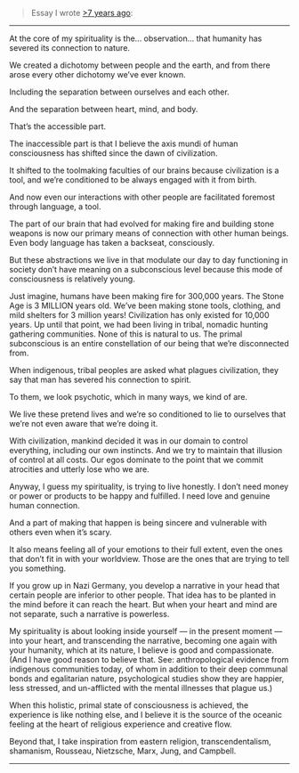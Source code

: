 > Essay I wrote [>7 years ago](https://www.facebook.com/share/p/15eA95NgUV/):
---

At the core of my spirituality is the... observation... that humanity has severed its connection to nature.

We created a dichotomy between people and the earth, and from there arose every other dichotomy we’ve ever known.

Including the separation between ourselves and each other.

And the separation between heart, mind, and body.

That’s the accessible part.

The inaccessible part is that I believe the axis mundi of human consciousness has shifted since the dawn of civilization.

It shifted to the toolmaking faculties of our brains because civilization is a tool, and we’re conditioned to be always engaged with it from birth.

And now even our interactions with other people are facilitated foremost through language, a tool.

The part of our brain that had evolved for making fire and building stone weapons is now our primary means of connection with other human beings. Even body language has taken a backseat, consciously.

But these abstractions we live in that modulate our day to day functioning in society don’t have meaning on a subconscious level because this mode of consciousness is relatively young.

Just imagine, humans have been making fire for 300,000 years. The Stone Age is 3 MILLION years old. We’ve been making stone tools, clothing, and mild shelters for 3 million years! Civilization has only existed for 10,000 years. Up until that point, we had been living in tribal, nomadic hunting gathering communities. None of this is natural to us. The primal subconscious is an entire constellation of our being that we’re disconnected from.

When indigenous, tribal peoples are asked what plagues civilization, they say that man has severed his connection to spirit. 

To them, we look psychotic, which in many ways, we kind of are.

We live these pretend lives and we’re so conditioned to lie to ourselves that we’re not even aware that we’re doing it.

With civilization, mankind decided it was in our domain to control everything, including our own instincts. And we try to maintain that illusion of control at all costs. Our egos dominate to the point that we commit atrocities and utterly lose who we are. 

Anyway, I guess my spirituality, is trying to live honestly. I don’t need money or power or products to be happy and fulfilled. I need love and genuine human connection.

And a part of making that happen is being sincere and vulnerable with others even when it’s scary.

It also means feeling all of your emotions to their full extent, even the ones that don’t fit in with your worldview. Those are the ones that are trying to tell you something.

If you grow up in Nazi Germany, you develop a narrative in your head that certain people are inferior to other people. That idea has to be planted in the mind before it can reach the heart. But when your heart and mind are not separate, such a narrative is powerless.

My spirituality is about looking inside yourself — in the present moment — into your heart, and transcending the narrative, becoming one again with your humanity, which at its nature, I believe is good and compassionate. (And I have good reason to believe that. See: anthropological evidence from indigenous communities today, of whom in addition to their deep communal bonds and egalitarian nature, psychological studies show they are happier, less stressed, and un-afflicted with the mental illnesses that plague us.)

When this holistic, primal state of consciousness is achieved, the experience is like nothing else, and I believe it is the source of the oceanic feeling at the heart of religious experience and creative flow.

Beyond that, I take inspiration from eastern religion, transcendentalism, shamanism, Rousseau, Nietzsche, Marx, Jung, and Campbell.

---
